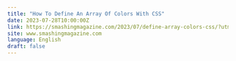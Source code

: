 ```yaml
---
title: "How To Define An Array Of Colors With CSS"
date: 2023-07-28T10:00:00Z
link: https://smashingmagazine.com/2023/07/define-array-colors-css/?utm_medium=RSS&utm_source=news.12bit.vn
site: www.smashingmagazine.com
language: English
draft: false
---
```

